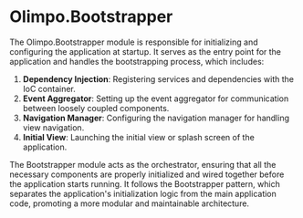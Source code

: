 # Olimpo.Bootstrapper

The Olimpo.Bootstrapper module is responsible for initializing and configuring the application at startup. It serves as the entry point for the application and handles the bootstrapping process, which includes:

1. **Dependency Injection**: Registering services and dependencies with the IoC container.
2. **Event Aggregator**: Setting up the event aggregator for communication between loosely coupled components.
3. **Navigation Manager**: Configuring the navigation manager for handling view navigation.
4. **Initial View**: Launching the initial view or splash screen of the application.

The Bootstrapper module acts as the orchestrator, ensuring that all the necessary components are properly initialized and wired together before the application starts running. It follows the Bootstrapper pattern, which separates the application's initialization logic from the main application code, promoting a more modular and maintainable architecture.
